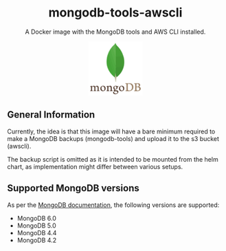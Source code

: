 <div align="center">

# mongodb-tools-awscli

A Docker image with the MongoDB tools and AWS CLI installed.

<img src="https://raw.githubusercontent.com/shini4i/assets/main/src/mongodb-tools-awscli/mongodb.png" alt="Showcase" width="25%">

</div>

## General Information
Currently, the idea is that this image will have a bare minimum required to make a MongoDB backups (mongodb-tools) and upload it to the s3 bucket (awscli). 

The backup script is omitted as it is intended to be mounted from the helm chart, as implementation might differ between various setups.

## Supported MongoDB versions
As per the [MongoDB documentation](https://www.mongodb.com/docs/database-tools/mongodump/#compatibility), the following versions are supported:
- MongoDB 6.0
- MongoDB 5.0
- MongoDB 4.4
- MongoDB 4.2
